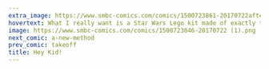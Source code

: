 ```yaml
---
extra_image: https://www.smbc-comics.com/comics/1500723861-20170722after (1).png
hovertext: What I really want is a Star Wars Lego kit made of exactly two enormous pieces.
image: https://www.smbc-comics.com/comics/1500723846-20170722 (1).png
next_comic: a-new-method
prev_comic: takeoff
title: Hey Kid!
---
```


